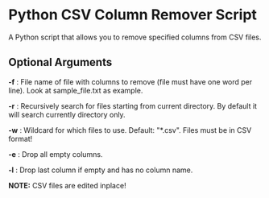 # Python CSV Column Remover Script
A Python script that allows you to remove specified columns from CSV files.


## Optional Arguments

**-f** : File name of file with columns to remove (file must have one word per line). Look at sample_file.txt as example.

**-r** : Recursively search for files starting from current directory. By default it will search currently directory only.

**-w** : Wildcard for which files to use. Default: "\*.csv". Files must be in CSV format!

**-e** : Drop all empty columns.

**-l** : Drop last column if empty and has no column name.

**NOTE:** CSV files are edited inplace!
